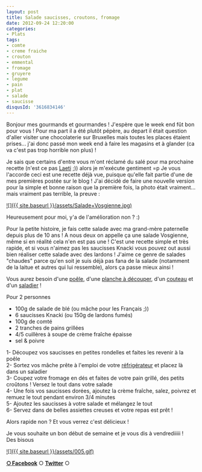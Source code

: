 ```yaml
---
layout: post
title: Salade saucisses, croutons, fromage
date: 2012-09-24 12:20:00
categories: 
- Plats
tags: 
- comte
- creme fraiche
- crouton
- emmental
- fromage
- gruyere
- legume
- pain
- plat
- salade
- saucisse
disqusId: '3616834146'
---
```


Bonjour mes gourmands et gourmandes ! J'espère que le week end fût bon pour vous ! Pour ma part il a été plutôt pépère, au depart il était question d'aller visiter une chocolaterie sur Bruxelles mais toutes les places étaient prises... j'ai donc passé mon week end à faire les magasins et à glander (ca va c'est pas trop horrible non plus) !

Je sais que certains d'entre vous m'ont réclamé du salé pour ma prochaine recette (n'est ce pas [Laeti](http://salomblog.blogspot.be/) ;)) alors je m'exécute gentiment =p Je vous l'accorde ceci est une recette déjà vue, puisque qu'elle fait partie d'une de mes premières postée sur le blog ! J'ai décidé de faire une nouvelle version pour la simple et bonne raison que la première fois, la photo était vraiment... mais vraiment pas terrible, la preuve :

[![]({{ site.baseurl }}/assets/Salade+Vosgienne.jpg)](http://2.bp.blogspot.com/-1NY6YKhU_sw/TaNytcLvlRI/AAAAAAAAABk/tQoiJKy3cOc/s1600/Salade+Vosgienne.jpg)

Heureusement pour moi, y'a de l'amélioration non ? :)

Pour la petite histoire, je fais cette salade avec ma grand-mère paternelle depuis plus de 10 ans ! A nous deux on appelle ça une salade Vosgienne, même si en réalité cela n'en est pas une ! C'est une recette simple et très rapide, et si vous n'aimez pas les saucisses Knacki vous pouvez out aussi bien réaliser cette salade avec des lardons ! J'aime ce genre de salades "chaudes" parce qu'en soit je suis déjà pas fana de la salade (notamment de la laitue et autres qui lui ressemble), alors ça passe mieux ainsi !

Vous aurez besoin d'une [poêle](http://www.rueducommerce.fr/m/pl/malid:4769951), d'une [planche à découper](http://www.rueducommerce.fr/m/pl/malid:4820408), d'un [couteau](http://www.rueducommerce.fr/m/pl/malid:12468606) et d'un [saladier](http://www.rueducommerce.fr/m/pl/malid:4769897) !



Pour 2 personnes

- 100g de salade de blé (ou mâche pour les Français ;))  
- 6 saucisses Knacki (ou 150g de lardons fumés)  
- 100g de comté  
- 2 tranches de pains grillées  
- 4/5 cuillères à soupe de crème fraîche épaisse  
- sel & poivre

1- Découpez vos saucisses en petites rondelles et faites les revenir à la poêle  
2- Sortez vos mâche prête à l'emploi de votre [réfrigérateur](http://www.rueducommerce.fr/m/pl/malid:9633584) et placez là dans un saladier  
3- Coupez votre fromage en dés et faites de votre pain grillé, des petits croûtons ! Versez le tout dans votre salade  
4- Une fois vos saucisses dorées, ajoutez la crème fraîche, salez, poivrez et remuez le tout pendant environ 3/4 minutes  
5- Ajoutez les saucisses à votre salade et mélangez le tout  
6- Servez dans de belles assiettes creuses et votre repas est prêt !



Alors rapide non ? Et vous verrez c'est délicieux !

Je vous souhaite un bon début de semaine et je vous dis à vendrediiiii !  
Des bisous

[![]({{ site.baseurl }}/assets/005.gif)](http://1.bp.blogspot.com/-mlT3W8C_RL0/UGBA1pYBUPI/AAAAAAAAEkY/3ySY5XvqCFo/s1600/005.gif)

[**○<span style="font-size: xx-small; margin: 0px; outline: 0px; padding: 0px;"><span style="font-family: Arial, Helvetica, sans-serif; margin: 0px; outline: 0px; padding: 0px;"> </span></span>Facebook**](https://www.facebook.com/pages/CroKMou/148093255259077) ○ [**Twitter**](https://twitter.com/Crokmou) ○